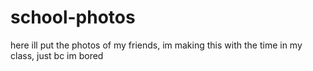 # school-photos
here ill put the photos of my friends, im making this with the time in my class, just bc im bored
